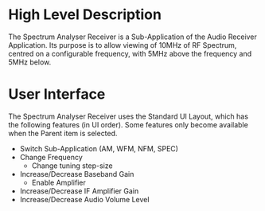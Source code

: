 # High Level Description
The Spectrum Analyser Receiver is a Sub-Application of the Audio Receiver Application.
Its purpose is to allow viewing of 10MHz of RF Spectrum, centred on a configurable frequency, with 5MHz above the frequency and 5MHz below.
# User Interface 
The Spectrum Analyser Receiver uses the Standard UI Layout, which has the following features (in UI order). Some features only become available when the Parent item is selected.
* Switch Sub-Application (AM, WFM, NFM, SPEC)
* Change Frequency
  * Change tuning step-size
* Increase/Decrease Baseband Gain
  * Enable Amplifier
* Increase/Decrease IF Amplifier Gain
* Increase/Decrease Audio Volume Level
